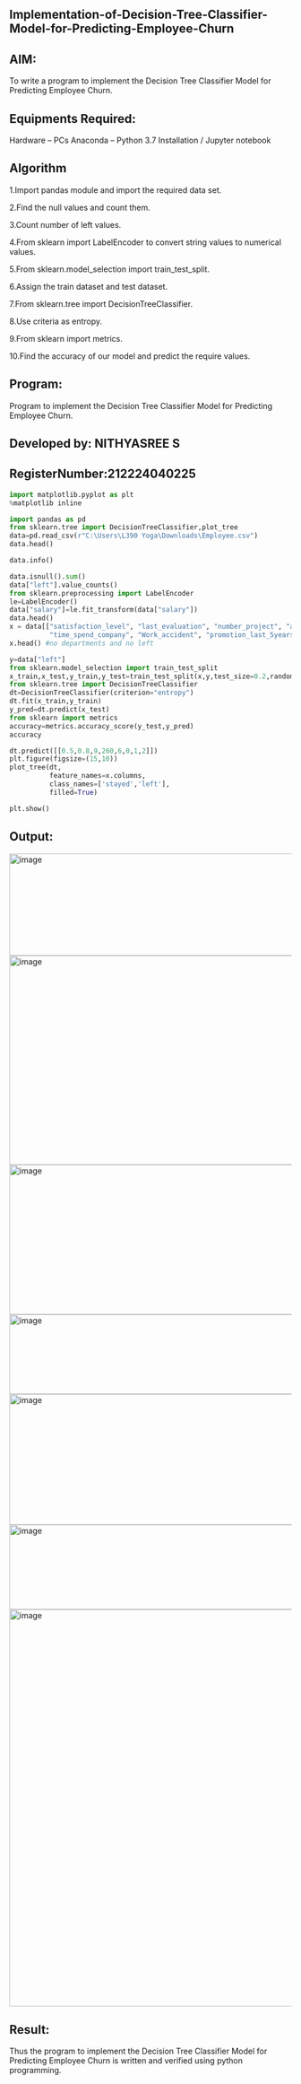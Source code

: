 ## Implementation-of-Decision-Tree-Classifier-Model-for-Predicting-Employee-Churn
## AIM:
To write a program to implement the Decision Tree Classifier Model for Predicting Employee Churn.

## Equipments Required:
Hardware – PCs
Anaconda – Python 3.7 Installation / Jupyter notebook

## Algorithm
1.Import pandas module and import the required data set.

2.Find the null values and count them.

3.Count number of left values.

4.From sklearn import LabelEncoder to convert string values to numerical values.

5.From sklearn.model_selection import train_test_split.

6.Assign the train dataset and test dataset.

7.From sklearn.tree import DecisionTreeClassifier.

8.Use criteria as entropy.

9.From sklearn import metrics.

10.Find the accuracy of our model and predict the require values.

## Program:
Program to implement the Decision Tree Classifier Model for Predicting Employee Churn.

## Developed by: NITHYASREE S
## RegisterNumber:212224040225

```PYTHON
import matplotlib.pyplot as plt    
%matplotlib inline                  

import pandas as pd
from sklearn.tree import DecisionTreeClassifier,plot_tree
data=pd.read_csv(r"C:\Users\L390 Yoga\Downloads\Employee.csv")
data.head()

data.info()

data.isnull().sum()
data["left"].value_counts()
from sklearn.preprocessing import LabelEncoder
le=LabelEncoder()
data["salary"]=le.fit_transform(data["salary"])
data.head()
x = data[["satisfaction_level", "last_evaluation", "number_project", "average_montly_hours",
          "time_spend_company", "Work_accident", "promotion_last_5years", "salary"]]
x.head() #no departments and no left

y=data["left"]
from sklearn.model_selection import train_test_split
x_train,x_test,y_train,y_test=train_test_split(x,y,test_size=0.2,random_state=100)
from sklearn.tree import DecisionTreeClassifier
dt=DecisionTreeClassifier(criterion="entropy")
dt.fit(x_train,y_train)
y_pred=dt.predict(x_test)
from sklearn import metrics
accuracy=metrics.accuracy_score(y_test,y_pred)
accuracy

dt.predict([[0.5,0.8,9,260,6,0,1,2]])
plt.figure(figsize=(15,10))
plot_tree(dt,
          feature_names=x.columns,
          class_names=['stayed','left'],
          filled=True)

plt.show()

```
## Output:
<img width="659" height="182" alt="image" src="https://github.com/user-attachments/assets/961f7d78-13f6-48fa-b1f9-ba5b0ebed02c" />
<img width="1290" height="373" alt="image" src="https://github.com/user-attachments/assets/f4816b99-eaac-4eda-ba7c-c3784718429b" />
<img width="1285" height="267" alt="image" src="https://github.com/user-attachments/assets/3f3da32d-a42e-472a-80dc-23e6d26b03f1" />
<img width="1282" height="142" alt="image" src="https://github.com/user-attachments/assets/d4c91064-d362-4fa0-8602-b662c14322fe" />
<img width="1290" height="233" alt="image" src="https://github.com/user-attachments/assets/b6aedac1-40d9-4aa8-abbc-e9029e693803" />
<img width="614" height="151" alt="image" src="https://github.com/user-attachments/assets/11253ac1-4674-432f-b33d-f010be969004" />

<img width="1112" height="708" alt="image" src="https://github.com/user-attachments/assets/88c4ffd2-a93a-46cf-9243-c168971fa370" />


## Result:
Thus the program to implement the Decision Tree Classifier Model for Predicting Employee Churn is written and verified using python programming.
